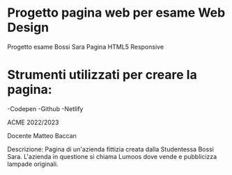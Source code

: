 # Progetto pagina web per esame Web Design
Progetto esame Bossi Sara
Pagina HTML5 Responsive
# Strumenti utilizzati per creare la pagina:
-Codepen
-Github
-Netlify

ACME 2022/2023

Docente Matteo Baccan

Descrizione:
Pagina di un'azienda fittizia creata dalla Studentessa Bossi Sara. L'azienda in questione si chiama Lumoos dove vende e pubblicizza lampade originali.
